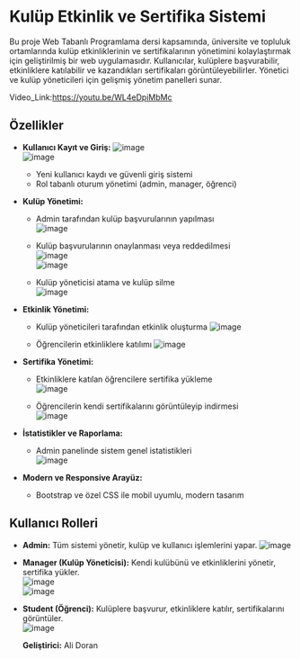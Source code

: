# Kulüp Etkinlik ve Sertifika Sistemi

Bu proje Web Tabanlı Programlama dersi kapsamında, üniversite ve topluluk ortamlarında kulüp etkinliklerinin ve sertifikalarının yönetimini kolaylaştırmak için geliştirilmiş bir web uygulamasıdır. Kullanıcılar, kulüplere başvurabilir, etkinliklere katılabilir ve kazandıkları sertifikaları görüntüleyebilirler. Yönetici ve kulüp yöneticileri için gelişmiş yönetim panelleri sunar.  

Video_Link:https://youtu.be/WL4eDpiMbMc

## Özellikler

- **Kullanıcı Kayıt ve Giriş:**
  ![image](https://github.com/user-attachments/assets/ad21dc79-a5e1-4c89-b656-d6c8e0061274)  
  ![image](https://github.com/user-attachments/assets/f856a825-c2bf-401e-a6d1-c2ebd2088b7e)  

  - Yeni kullanıcı kaydı ve güvenli giriş sistemi
  - Rol tabanlı oturum yönetimi (admin, manager, öğrenci)

- **Kulüp Yönetimi:**
  - Admin tarafından kulüp başvurularının yapılması   
    ![image](https://github.com/user-attachments/assets/3e29ace9-416c-46e7-9864-6147b46bee3c)   
  - Kulüp başvurularının onaylanması veya reddedilmesi  
    ![image](https://github.com/user-attachments/assets/fb825599-ace6-4b2b-9fdd-cbdf9a14535d)  
    ![image](https://github.com/user-attachments/assets/085806ba-b46d-41c0-8871-53e3cbf5a6b3)  

  - Kulüp yöneticisi atama ve kulüp silme  
    ![image](https://github.com/user-attachments/assets/a202a970-6d43-4bc1-bcf5-4ec4e28e3504)  

- **Etkinlik Yönetimi:**
  - Kulüp yöneticileri tarafından etkinlik oluşturma
    ![image](https://github.com/user-attachments/assets/06d129ed-7917-411c-b658-bb8402f32f92)

  - Öğrencilerin etkinliklere katılımı
    ![image](https://github.com/user-attachments/assets/b3f2b4ab-48ce-4f38-8a84-5849f06aaa79)

- **Sertifika Yönetimi:**
  - Etkinliklere katılan öğrencilere sertifika yükleme  
    ![image](https://github.com/user-attachments/assets/6dda8018-bb43-4097-af15-2fd151743d64)  

  - Öğrencilerin kendi sertifikalarını görüntüleyip indirmesi  
    ![image](https://github.com/user-attachments/assets/f512de07-b9af-4e18-91ef-d8a3a8f8ca7d)  
 

- **İstatistikler ve Raporlama:**
  - Admin panelinde sistem genel istatistikleri  
    ![image](https://github.com/user-attachments/assets/d08c87b8-a28c-4029-8823-7fbf9e63d693)  

- **Modern ve Responsive Arayüz:**
  - Bootstrap ve özel CSS ile mobil uyumlu, modern tasarım
 
## Kullanıcı Rolleri
- **Admin:** Tüm sistemi yönetir, kulüp ve kullanıcı işlemlerini yapar.
  ![image](https://github.com/user-attachments/assets/e3726519-e1b8-45e6-ba01-2533e65bc9a8)  

- **Manager (Kulüp Yöneticisi):** Kendi kulübünü ve etkinliklerini yönetir, sertifika yükler.  
  ![image](https://github.com/user-attachments/assets/7a9020a3-5f85-4bc1-836b-0c6a7bbbd799)  
  ![image](https://github.com/user-attachments/assets/39d8da6d-7f33-4a5a-8ee3-c1a98edbd159)  

- **Student (Öğrenci):** Kulüplere başvurur, etkinliklere katılır, sertifikalarını görüntüler.  
  ![image](https://github.com/user-attachments/assets/ef9d9162-94a3-4e00-8168-034b9ef05185)  


  **Geliştirici:** Ali Doran
  
